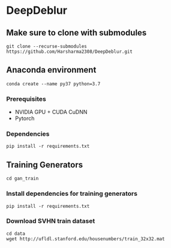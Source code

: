 # DeepDeblur

## Make sure to clone with submodules
```
git clone --recurse-submodules https://github.com/Harsharma2308/DeepDeblur.git
```

## Anaconda environment
```
conda create --name py37 python=3.7
```


### Prerequisites
- NVIDIA GPU + CUDA CuDNN
- Pytorch

### Dependencies
```
pip install -r requirements.txt
```


## Training Generators
```
cd gan_train
```
### Install dependencies for training generators
```
pip install -r requirements.txt
```

### Download SVHN train dataset 
```
cd data
wget http://ufldl.stanford.edu/housenumbers/train_32x32.mat
```

